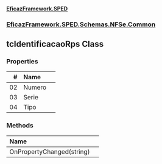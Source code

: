 #### [EficazFramework.SPED](EficazFrameworkSPED.md 'EficazFramework SPED')
### [EficazFramework.SPED.Schemas.NFSe.Common](EficazFramework.SPED.Schemas.NFSe.Common.md 'EficazFramework.SPED.Schemas.NFSe.Common')

## tcIdentificacaoRps Class
### Properties

| # | Name | |
| ---: | :--- | :--- |
| 02 | Numero |  |
| 03 | Serie |  |
| 04 | Tipo |  |
### Methods

| Name | |
| :--- | :--- |
| OnPropertyChanged(string) |  |
